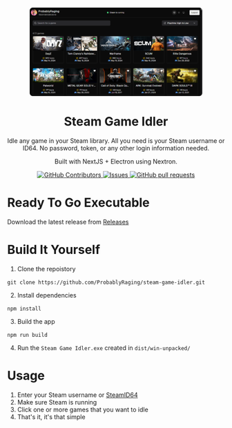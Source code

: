 <p align="center">
<img src="./resources/example.png" width='400' alt='Click for larger image'/>
 <h1 align="center">Steam Game Idler</h1>
 <p align="center">Idle any game in your Steam library. All you need is your Steam username or ID64. No password, token, or any other login information needed.</p>
 <p align="center">Built with NextJS + Electron using Nextron.</p>
</p>
  <p align="center">
    <a href="https://github.com/anuraghazra/github-readme-stats/graphs/contributors">
      <img alt="GitHub Contributors" src="https://img.shields.io/github/contributors/probablyraging/steeeam" />
    </a>
    <a href="https://github.com/anuraghazra/github-readme-stats/issues">
      <img alt="Issues" src="https://img.shields.io/github/issues/probablyraging/steeeam?color=0088ff" />
    </a>
    <a href="https://github.com/anuraghazra/github-readme-stats/pulls">
      <img alt="GitHub pull requests" src="https://img.shields.io/github/issues-pr/probablyraging/steeeam?color=0088ff" />
    </a>
  </p>

# Ready To Go Executable
Download the latest release from [Releases](https://github.com/ProbablyRaging/steam-game-idler/releases)

# Build It Yourself
1. Clone the repoistory
```
git clone https://github.com/ProbablyRaging/steam-game-idler.git
```
2. Install dependencies
```
npm install
```
3. Build the app
```
npm run build
```
4. Run the `Steam Game Idler.exe` created in `dist/win-unpacked/`

# Usage
1. Enter your Steam username or [SteamID64](https://steamid.io/)
2. Make sure Steam is running
3. Click one or more games that you want to idle
4. That's it, it's that simple